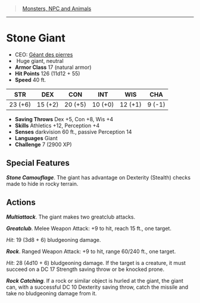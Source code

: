 ﻿---
!MonsterItem
Family: MonsterVO
Type: giant
Size: Huge
Alignment: neutral
ArmorClass: 17 (natural armor)
HitPoints: 126 (11d12 + 55)
Speed: 40 ft.
Strength: 23 (+6)
Dexterity: 15 (+2)
Constitution: 20 (+5)
Intelligence: 10 (+0)
Wisdom: 12 (+1)
Charisma: ' 9 (-1)'
SavingThrows: Dex +5, Con +8, Wis +4
Skills: Athletics +12, Perception +4
Senses: darkvision 60 ft., passive Perception 14
Languages: Giant
Challenge: 7 (2900 XP)
Id: monsters_vo.md#stone-giant
ParentLink: monsters_vo.md#monsters-npc-and-animals
Name: Stone Giant
ParentName: Monsters, NPC and Animals
NameLevel: 1
AltName: '[Géant des pierres](hd_monsters_geant_des_pierres.md)'
Attributes:
  Name: Stone Giant
  Markdown: >+
    # <!--Name-->Stone Giant<!--/Name-->


    - CEO: <!--AltName-->[Géant des pierres](hd_monsters_geant_des_pierres.md)<!--/AltName-->

    -  <!--Size-->Huge<!--/Size--> <!--Type-->giant<!--/Type-->, <!--Alignment-->neutral<!--/Alignment-->

    - **Armor Class** <!--ArmorClass-->17 (natural armor)<!--/ArmorClass-->

    - **Hit Points** <!--HitPoints-->126 (11d12 + 55)<!--/HitPoints-->

    - **Speed** <!--Speed-->40 ft.<!--/Speed-->


    |STR|DEX|CON|INT|WIS|CHA|

    |---|---|---|---|---|---|

    |<!--Strength-->23 (+6)<!--/Strength-->|<!--Dexterity-->15 (+2)<!--/Dexterity-->|<!--Constitution-->20 (+5)<!--/Constitution-->|<!--Intelligence-->10 (+0)<!--/Intelligence-->|<!--Wisdom-->12 (+1)<!--/Wisdom-->|<!--Charisma--> 9 (-1)<!--/Charisma-->|


    - **Saving Throws** <!--SavingThrows-->Dex +5, Con +8, Wis +4<!--/SavingThrows-->

    - **Skills** <!--Skills-->Athletics +12, Perception +4<!--/Skills-->

    - **Senses** <!--Senses-->darkvision 60 ft., passive Perception 14<!--/Senses-->

    - **Languages** <!--Languages-->Giant<!--/Languages-->

    - **Challenge** <!--Challenge-->7 (2900 XP)<!--/Challenge-->


    ## Special Features


    **_Stone Camouflage_**. The giant has advantage on Dexterity (Stealth) checks made to hide in rocky terrain.


    ## Actions


    **_Multiattack_**. The giant makes two greatclub attacks.


    **_Greatclub_**. Melee Weapon Attack: +9 to hit, reach 15 ft., one target.


    _Hit_: 19 (3d8 + 6) bludgeoning damage.


    **_Rock_**. Ranged Weapon Attack: +9 to hit, range 60/240 ft., one target.


    _Hit_: 28 (4d10 + 6) bludgeoning damage. If the target is a creature, it must succeed on a DC 17 Strength saving throw or be knocked prone.


    **_Rock Catching_**. If a rock or similar object is hurled at the giant, the giant can, with a successful DC 10 Dexterity saving throw, catch the missile and take no bludgeoning damage from it.

  AltName: '[Géant des pierres](hd_monsters_geant_des_pierres.md)'
  Size: Huge
  Type: giant
  Alignment: neutral
  ArmorClass: 17 (natural armor)
  HitPoints: 126 (11d12 + 55)
  Speed: 40 ft.
  Strength: 23 (+6)
  Dexterity: 15 (+2)
  Constitution: 20 (+5)
  Intelligence: 10 (+0)
  Wisdom: 12 (+1)
  Charisma: ' 9 (-1)'
  SavingThrows: Dex +5, Con +8, Wis +4
  Skills: Athletics +12, Perception +4
  Senses: darkvision 60 ft., passive Perception 14
  Languages: Giant
  Challenge: 7 (2900 XP)
AttributesDictionary: >+
  Name: Stone Giant

  Markdown: >+

    # <!--Name-->Stone Giant<!--/Name-->





    - CEO: <!--AltName-->[Géant des pierres](hd_monsters_geant_des_pierres.md)<!--/AltName-->



    -  <!--Size-->Huge<!--/Size--> <!--Type-->giant<!--/Type-->, <!--Alignment-->neutral<!--/Alignment-->



    - **Armor Class** <!--ArmorClass-->17 (natural armor)<!--/ArmorClass-->



    - **Hit Points** <!--HitPoints-->126 (11d12 + 55)<!--/HitPoints-->



    - **Speed** <!--Speed-->40 ft.<!--/Speed-->





    |STR|DEX|CON|INT|WIS|CHA|



    |---|---|---|---|---|---|



    |<!--Strength-->23 (+6)<!--/Strength-->|<!--Dexterity-->15 (+2)<!--/Dexterity-->|<!--Constitution-->20 (+5)<!--/Constitution-->|<!--Intelligence-->10 (+0)<!--/Intelligence-->|<!--Wisdom-->12 (+1)<!--/Wisdom-->|<!--Charisma--> 9 (-1)<!--/Charisma-->|





    - **Saving Throws** <!--SavingThrows-->Dex +5, Con +8, Wis +4<!--/SavingThrows-->



    - **Skills** <!--Skills-->Athletics +12, Perception +4<!--/Skills-->



    - **Senses** <!--Senses-->darkvision 60 ft., passive Perception 14<!--/Senses-->



    - **Languages** <!--Languages-->Giant<!--/Languages-->



    - **Challenge** <!--Challenge-->7 (2900 XP)<!--/Challenge-->





    ## Special Features





    **_Stone Camouflage_**. The giant has advantage on Dexterity (Stealth) checks made to hide in rocky terrain.





    ## Actions





    **_Multiattack_**. The giant makes two greatclub attacks.





    **_Greatclub_**. Melee Weapon Attack: +9 to hit, reach 15 ft., one target.





    _Hit_: 19 (3d8 + 6) bludgeoning damage.





    **_Rock_**. Ranged Weapon Attack: +9 to hit, range 60/240 ft., one target.





    _Hit_: 28 (4d10 + 6) bludgeoning damage. If the target is a creature, it must succeed on a DC 17 Strength saving throw or be knocked prone.





    **_Rock Catching_**. If a rock or similar object is hurled at the giant, the giant can, with a successful DC 10 Dexterity saving throw, catch the missile and take no bludgeoning damage from it.



  AltName: '[Géant des pierres](hd_monsters_geant_des_pierres.md)'

  Size: Huge

  Type: giant

  Alignment: neutral

  ArmorClass: 17 (natural armor)

  HitPoints: 126 (11d12 + 55)

  Speed: 40 ft.

  Strength: 23 (+6)

  Dexterity: 15 (+2)

  Constitution: 20 (+5)

  Intelligence: 10 (+0)

  Wisdom: 12 (+1)

  Charisma: ' 9 (-1)'

  SavingThrows: Dex +5, Con +8, Wis +4

  Skills: Athletics +12, Perception +4

  Senses: darkvision 60 ft., passive Perception 14

  Languages: Giant

  Challenge: 7 (2900 XP)

---
> [Monsters, NPC and Animals](srd_monsters.md)

---

# Stone Giant

- CEO: [Géant des pierres](hd_monsters_geant_des_pierres.md)
-  Huge giant, neutral
- **Armor Class** 17 (natural armor)
- **Hit Points** 126 (11d12 + 55)
- **Speed** 40 ft.

|STR|DEX|CON|INT|WIS|CHA|
|---|---|---|---|---|---|
|23 (+6)|15 (+2)|20 (+5)|10 (+0)|12 (+1)| 9 (-1)|

- **Saving Throws** Dex +5, Con +8, Wis +4
- **Skills** Athletics +12, Perception +4
- **Senses** darkvision 60 ft., passive Perception 14
- **Languages** Giant
- **Challenge** 7 (2900 XP)

## Special Features

**_Stone Camouflage_**. The giant has advantage on Dexterity (Stealth) checks made to hide in rocky terrain.

## Actions

**_Multiattack_**. The giant makes two greatclub attacks.

**_Greatclub_**. Melee Weapon Attack: +9 to hit, reach 15 ft., one target.

_Hit_: 19 (3d8 + 6) bludgeoning damage.

**_Rock_**. Ranged Weapon Attack: +9 to hit, range 60/240 ft., one target.

_Hit_: 28 (4d10 + 6) bludgeoning damage. If the target is a creature, it must succeed on a DC 17 Strength saving throw or be knocked prone.

**_Rock Catching_**. If a rock or similar object is hurled at the giant, the giant can, with a successful DC 10 Dexterity saving throw, catch the missile and take no bludgeoning damage from it.

